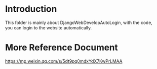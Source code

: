 # Introduction
This folder is mainly about DjangoWebDevelopAutoLogin, with the code, you can login to the website automatically.

# More Reference Document
https://mp.weixin.qq.com/s/5dt9pq0mdxYdX7KwPrLMAA
